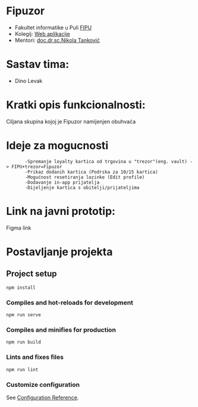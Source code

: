 # Fipuzor
* Fakultet informatike u Puli [FIPU](https://fipu.unipu.hr/)
* Kolegij: [Web aplikacije](https://www.notion.so/Web-aplikacije-7ba8350d498546a78812399024edac44) 
* Mentori: [doc.dr.sc.Nikola Tanković](http://ntankovic.unipu.hr/)

# Sastav tima: 
* Dino Levak

# Kratki opis funkcionalnosti:
Ciljana skupina kojoj je Fipuzor namijenjen obuhvaća 

# Ideje za mogucnosti          
           -Spremanje loyalty kartica od trgovina u "trezor"(eng. vault) -> FIPU+trezor=Fipuzor
           -Prikaz dodanih kartica (Podrska za 10/15 kartica)
           -Mogućnost resetiranja lozinke (Edit profile)
           -Dodavanje in-app prijatelja
           -Dijeljenje kartica s obitelji/prijateljima


# Link na javni prototip: 
Figma link

# Postavljanje projekta

## Project setup
```
npm install
```

### Compiles and hot-reloads for development
```
npm run serve
```

### Compiles and minifies for production
```
npm run build
```

### Lints and fixes files
```
npm run lint
```

### Customize configuration
See [Configuration Reference](https://cli.vuejs.org/config/).

